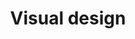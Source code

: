 ---
title: Visual design
description: "Shaping the experience of products through illustration, photography, typography, space, layout and color."
layout: listing
---